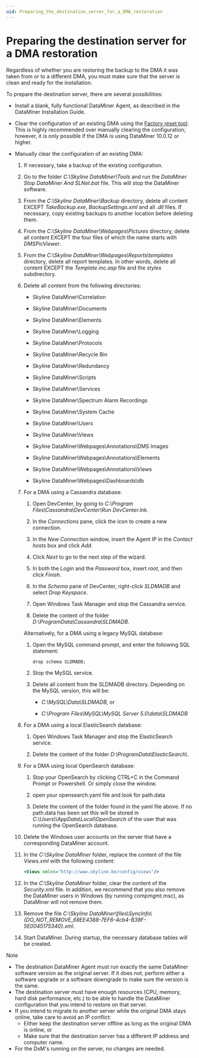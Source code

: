 ```yaml
---
uid: Preparing_the_destination_server_for_a_DMA_restoration
---
```


# Preparing the destination server for a DMA restoration

Regardless of whether you are restoring the backup to the DMA it was taken from or to a different DMA, you must make sure that the server is clean and ready for the installation.

To prepare the destination server, there are several possibilities:

- Install a blank, fully functional DataMiner Agent, as described in the DataMiner Installation Guide.

- Clear the configuration of an existing DMA using the [Factory reset tool](xref:Factory_reset_tool). This is highly recommended over manually clearing the configuration; however, it is only possible if the DMA is using DataMiner 10.0.12 or higher.

- Manually clear the configuration of an existing DMA:

  1. If necessary, take a backup of the existing configuration.

  1. Go to the folder *C:\\Skyline DataMiner\\Tools* and run the *DataMiner Stop DataMiner And SLNet.bat* file. This will stop the DataMiner software.

  1. From the *C:\\Skyline DataMiner\\Backup* directory, delete all content EXCEPT *TakeBackup.exe*, *BackupSettings.xml* and all *.dll* files. If necessary, copy existing backups to another location before deleting them.

  1. From the *C:\\Skyline DataMiner\\Webpages\\Pictures* directory, delete all content EXCEPT the four files of which the name starts with *DMSPicViewer*.

  1. From the *C:\\Skyline DataMiner\\Webpages\\Reports\\templates* directory, delete all report templates. In other words, delete all content EXCEPT the *Template.inc.asp* file and the *styles* subdirectory.

  1. Delete all content from the following directories:

     - Skyline DataMiner\\Correlation

     - Skyline DataMiner\\Documents

     - Skyline DataMiner\\Elements

     - Skyline DataMiner\\Logging

     - Skyline DataMiner\\Protocols

     - Skyline DataMiner\\Recycle Bin

     - Skyline DataMiner\\Redundancy

     - Skyline DataMiner\\Scripts

     - Skyline DataMiner\\Services

     - Skyline DataMiner\\Spectrum Alarm Recordings

     - Skyline DataMiner\\System Cache

     - Skyline DataMiner\\Users

     - Skyline DataMiner\\Views

     - Skyline DataMiner\\Webpages\\Annotations\\DMS Images

     - Skyline DataMiner\\Webpages\\Annotations\\Elements

     - Skyline DataMiner\\Webpages\\Annotations\\Views

     - Skyline DataMiner\\Webpages\\Dashboards\\db

  1. For a DMA using a Cassandra database:

     1. Open DevCenter, by going to *C:\\Program Files\\Cassandra\\DevCenter\\Run DevCenter.lnk*.

     1. In the *Connections* pane, click the icon to create a new connection.

     1. In the *New Connection* window, insert the Agent IP in the *Contact hosts* box and click *Add*.

     1. Click *Next* to go to the next step of the wizard.

     1. In both the *Login* and the *Password* box, insert *root*, and then click *Finish*.

     1. In the *Schema* pane of DevCenter, right-click *SLDMADB* and select *Drop Keyspace*.

     1. Open Windows Task Manager and stop the Cassandra service.

     1. Delete the content of the folder *D:\\ProgramData\\Cassandra\\SLDMADB*.

     Alternatively, for a DMA using a legacy MySQL database:

     1. Open the MySQL command prompt, and enter the following SQL statement:

        ```txt
        drop schema SLDMADB;
        ```

     1. Stop the MySQL service.

     1. Delete all content from the SLDMADB directory. Depending on the MySQL version, this will be:

        - *C:\\MySQL\\Data\\SLDMADB*, or

        - *C:\\Program Files\\MySQL\\MySQL Server 5.0\\data\\SLDMADB*

  1. For a DMA using a local ElasticSearch database:

      1. Open Windows Task Manager and stop the ElasticSearch service.

      1. Delete the content of the folder *D:\\ProgramData\\ElasticSearch\\*.

  1. For a DMA using local OpenSearch database:

      1. Stop your OpenSearch by clicking CTRL+C in the Command Prompt or Powershell. Or simply close the window.

      1. open your opensearch.yaml file and look for path.data

      1. Delete the content of the folder found in the yaml file above. If no path.data has been set this will be stored in *C:\\Users\\<username>\\AppData\\Local\\OpenSearch* of the user that was running the OpenSearch database.

  1. Delete the Windows user accounts on the server that have a corresponding DataMiner account.

  1. In the *C:\\Skyline DataMiner* folder, replace the content of the file *Views.xml* with the following content:

     ```xml
     <Views xmlns="http://www.skyline.be/config/views"/>
     ```

  1. In the *C:\\Skyline DataMiner* folder, clear the content of the *Security.xml* file. In addition, we recommend that you also remove the DataMiner users in Windows (by running compmgmt.msc), as DataMiner will not remove them.

  1. Remove the file *C:\\Skyline DataMiner\\files\\SyncInfo\\{DO_NOT_REMOVE_68EE4388-7EF6-4cb4-B38F-5E0045175340}.xml*.

  1. Start DataMiner. During startup, the necessary database tables will be created.

> [!NOTE]
> - The destination DataMiner Agent must run exactly the same DataMiner software version as the original server. If it does not, perform either a software upgrade or a software downgrade to make sure the version is the same.
> - The destination server must have enough resources (CPU, memory, hard disk performance, etc.) to be able to handle the DataMiner configuration that you intend to restore on that server.
> - If you intend to migrate to another server while the original DMA stays online, take care to avoid an IP conflict:
>     - Either keep the destination server offline as long as the original DMA is online, or
>     - Make sure that the destination server has a different IP address and computer name.
> - For the DxM's running on the server, no changes are needed.
>
